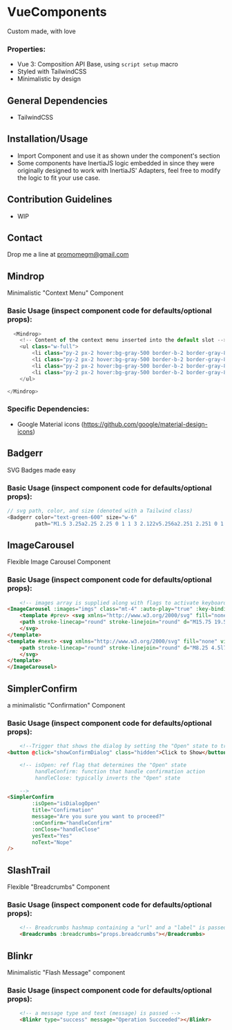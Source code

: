 # VueComponents
 Custom made, with love

### Properties:
- Vue 3: Composition API Base, using ```script setup``` macro
- Styled with TailwindCSS
- Minimalistic by design


## General Dependencies
- TailwindCSS

## Installation/Usage
- Import Component and use it as shown under the component's section
- Some components have InertiaJS logic embedded in since they were originally designed to work with InertiaJS' Adapters,
feel free to modify the logic to fit your use case. 

## Contribution Guidelines
- WIP

## Contact

Drop me a line at promomegm@gmail.com

## Mindrop

Minimalistic "Context Menu" Component
### Basic Usage (inspect component code for defaults/optional props):
```js
  <Mindrop>
    <!-- Content of the context menu inserted into the default slot -->
    <ul class="w-full">
        <li class="py-2 px-2 hover:bg-gray-500 border-b-2 border-gray-800 cursor-pointer">Menu Item</li>
        <li class="py-2 px-2 hover:bg-gray-500 border-b-2 border-gray-800 cursor-pointer">Menu Item</li>
        <li class="py-2 px-2 hover:bg-gray-500 border-b-2 border-gray-800 cursor-pointer">Menu Item</li>
        <li class="py-2 px-2 hover:bg-gray-500 border-b-2 border-gray-800 cursor-pointer">Menu Item</li>
    </ul>

</Mindrop>
```

### Specific Dependencies:
- Google Material icons (https://github.com/google/material-design-icons)



## Badgerr

SVG Badges made easy

### Basic Usage (inspect component code for defaults/optional props):
```js
// svg path, color, and size (denoted with a Tailwind class)
<Badgerr color="text-green-600" size="w-6"
         path="M1.5 3.25a2.25 2.25 0 1 1 3 2.122v5.256a2.251 2.251 0 1 1-1.5 0V5.372A2.25 2.25 0 0 1 1.5 3.25Zm5.677-.177L9.573.677A.25.25 0 0 1 10 .854V2.5h1A2.5 2.5 0 0 1 13.5 5v5.628a2.251 2.251 0 1 1-1.5 0V5a1 1 0 0 0-1-1h-1v1.646a.25.25 0 0 1-.427.177L7.177 3.427a.25.25 0 0 1 0-.354ZM3.75 2.5a.75.75 0 1 0 0 1.5.75.75 0 0 0 0-1.5Zm0 9.5a.75.75 0 1 0 0 1.5.75.75 0 0 0 0-1.5Zm8.25.75a.75.75 0 1 0 1.5 0 .75.75 0 0 0-1.5 0Z"/>
```

## ImageCarousel

Flexible Image Carousel Component
### Basic Usage (inspect component code for defaults/optional props):
```html
    <!-- images array is supplied along with flags to activate keyboard bindings and carousel autoplay -->
<ImageCarousel :images="imgs" class="mt-4" :auto-play="true" :key-bindings="true">
    <template #prev> <svg xmlns="http://www.w3.org/2000/svg" fill="none" viewBox="0 0 24 24" stroke-width="1.5" stroke="currentColor" class="w-6 h-6">
    <path stroke-linecap="round" stroke-linejoin="round" d="M15.75 19.5L8.25 12l7.5-7.5" />
    </svg>
</template>
<template #next> <svg xmlns="http://www.w3.org/2000/svg" fill="none" viewBox="0 0 24 24" stroke-width="1.5" stroke="currentColor" class="w-6 h-6">
    <path stroke-linecap="round" stroke-linejoin="round" d="M8.25 4.5l7.5 7.5-7.5 7.5" />
    </svg>
</template>
</ImageCarousel>
```

## SimplerConfirm
a minimalistic "Confirmation" Component
### Basic Usage (inspect component code for defaults/optional props):
```html
    <!--Trigger that shows the dialog by setting the "Open" state to true -->
<button @click="showConfirmDialog" class="hidden">Click to Show</button>

    <!-- isOpen: ref flag that determines the "Open" state 
         handleConfirm: function that handle confirmation action
         handleClose: typically inverts the "Open" state
         
    -->
<SimplerConfirm
        :isOpen="isDialogOpen"
        title="Confirmation"
        message="Are you sure you want to proceed?"
        :onConfirm="handleConfirm"
        :onClose="handleClose"
        yesText="Yes"
        noText="Nope"
/>
```

## SlashTrail
Flexible "Breadcrumbs" Component

### Basic Usage (inspect component code for defaults/optional props):

```html
    <!-- Breadcrumbs hashmap containing a "url" and a "label" is passed   -->
    <Breadcrumbs :breadcrumbs="props.breadcrumbs"></Breadcrumbs>

```

## Blinkr
Minimalistic "Flash Message" component
### Basic Usage (inspect component code for defaults/optional props):


```html
    <!-- a message type and text (message) is passed -->
    <Blinkr type="success" message="Operation Succeeded"></Blinkr>

```